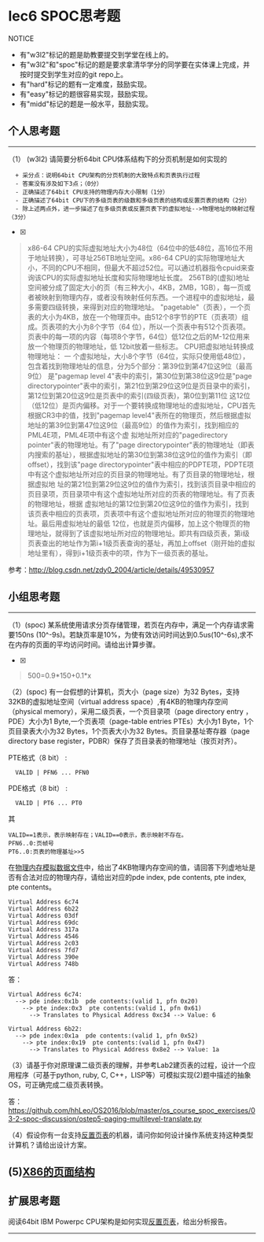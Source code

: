 # lec6 SPOC思考题


NOTICE
- 有"w3l2"标记的题是助教要提交到学堂在线上的。
- 有"w3l2"和"spoc"标记的题是要求拿清华学分的同学要在实体课上完成，并按时提交到学生对应的git repo上。
- 有"hard"标记的题有一定难度，鼓励实现。
- 有"easy"标记的题很容易实现，鼓励实现。
- 有"midd"标记的题是一般水平，鼓励实现。


## 个人思考题
---

（1） (w3l2) 请简要分析64bit CPU体系结构下的分页机制是如何实现的
```
  + 采分点：说明64bit CPU架构的分页机制的大致特点和页表执行过程
  - 答案没有涉及如下3点；（0分）
  - 正确描述了64bit CPU支持的物理内存大小限制（1分）
  - 正确描述了64bit CPU下的多级页表的级数和多级页表的结构或反置页表的结构（2分）
  - 除上述两点外，进一步描述了在多级页表或反置页表下的虚拟地址-->物理地址的映射过程（3分）
 ```
- [x]  

>   x86-64 CPU的实际虚拟地址大小为48位（64位中的低48位，高16位不用于地址转换），可寻址256TB地址空间。x86-64 CPU的实际物理地址大小，不同的CPU不相同，但最大不超过52位。可以通过机器指令cpuid来查询该CPU的实际虚拟地址长度和实际物理地址长度。
    256TB的(虚拟)地址空间被分成了固定大小的页（有三种大小，4KB，2MB，1GB），每一页或者被映射到物理内存，或者没有映射任何东西。一个进程中的虚拟地址，最多需要四级转换，来得到对应的物理地址。
    "pagetable"（页表），一个页表的大小为4KB，放在一个物理页中。由512个8字节的PTE（页表项）组成。页表项的大小为8个字节（64 位），所以一个页表中有512个页表项。页表中的每一项的内容（每项8个字节，64位）低12位之后的M-12位用来放一个物理页的物理地址，低 12bit放着一些标志。
    CPU把虚拟地址转换成物理地址：
   一 个虚拟地址，大小8个字节（64位，实际只使用低48位），包含着找到物理地址的信息，分为5个部分：第39位到第47位这9位（最高9位） 是"pagemap level 4"表中的索引，第30位到第38位这9位是"page directorypointer"表中的索引，第21位到第29位这9位是页目录中的索引，第12位到第20位这9位是页表中的索引(四级页表)，第0位到第11位 这12位（低12位）是页内偏移。对于一个要转换成物理地址的虚拟地址，CPU首先根据CR3中的值，找到"pagemap level4"表所在的物理页，然后根据虚拟地址的第39位到第47位这9位（最高9位）的值作为索引，找到相应的PML4E项，PML4E项中有这个虚 拟地址所对应的"pagedirectory pointer"表的物理地址。有了"page directorypointer"表的物理地址（即表内搜索的基址），根据虚拟地址的第30位到第38位这9位的值作为索引（即offset），找到该"page directorypointer"表中相应的PDPTE项，PDPTE项中有这个虚拟地址所对应的页目录的物理地址。有了页目录的物理地址，根据虚拟地 址的第21位到第29位这9位的值作为索引，找到该页目录中相应的页目录项，页目录项中有这个虚拟地址所对应的页表的物理地址。有了页表的物理地址，根据 虚拟地址的第12位到第20位这9位的值作为索引，找到该页表中相应的页表项，页表项中有这个虚拟地址所对应的物理页的物理地址。最后用虚拟地址的最低 12位，也就是页内偏移，加上这个物理页的物理地址，就得到了该虚拟地址所对应的物理地址。即共有四级页表，第i级页表查出的地址作为第i+1级页表查询的基址，再加上offset（刚开始的虚拟地址里有），得到i+1级页表中的项，作为下一级页表的基址。

参考：http://blog.csdn.net/zdy0_2004/article/details/49530957


## 小组思考题
---

（1）(spoc) 某系统使用请求分页存储管理，若页在内存中，满足一个内存请求需要150ns (10^-9s)。若缺页率是10%，为使有效访问时间达到0.5us(10^-6s),求不在内存的页面的平均访问时间。请给出计算步骤。 

- [x]  

> 500=0.9\*150+0.1\*x

（2）(spoc) 有一台假想的计算机，页大小（page size）为32 Bytes，支持32KB的虚拟地址空间（virtual address space）,有4KB的物理内存空间（physical memory），采用二级页表，一个页目录项（page directory entry ，PDE）大小为1 Byte,一个页表项（page-table entries
PTEs）大小为1 Byte，1个页目录表大小为32 Bytes，1个页表大小为32 Bytes。页目录基址寄存器（page directory base register，PDBR）保存了页目录表的物理地址（按页对齐）。

PTE格式（8 bit） :
```
  VALID | PFN6 ... PFN0
```
PDE格式（8 bit） :
```
  VALID | PT6 ... PT0
```
其
```
VALID==1表示，表示映射存在；VALID==0表示，表示映射不存在。
PFN6..0:页帧号
PT6..0:页表的物理基址>>5
```
在[物理内存模拟数据文件](./03-2-spoc-testdata.md)中，给出了4KB物理内存空间的值，请回答下列虚地址是否有合法对应的物理内存，请给出对应的pde index, pde contents, pte index, pte contents。
```
Virtual Address 6c74
Virtual Address 6b22
Virtual Address 03df
Virtual Address 69dc
Virtual Address 317a
Virtual Address 4546
Virtual Address 2c03
Virtual Address 7fd7
Virtual Address 390e
Virtual Address 748b
```

答：
```
Virtual Address 6c74:
  --> pde index:0x1b  pde contents:(valid 1, pfn 0x20)
    --> pte index:0x3  pte contents:(valid 1, pfn 0x61)
      --> Translates to Physical Address 0xc34 --> Value: 6

Virtual Address 6b22:
  --> pde index:0x1a  pde contents:(valid 1, pfn 0x52)
    --> pte index:0x19  pte contents:(valid 1, pfn 0x47)
      --> Translates to Physical Address 0x8e2 --> Value: 1a
```

（3）请基于你对原理课二级页表的理解，并参考Lab2建页表的过程，设计一个应用程序（可基于python, ruby, C, C++，LISP等）可模拟实现(2)题中描述的抽象OS，可正确完成二级页表转换。

答：
https://github.com/hhLeo/OS2016/blob/master/os_course_spoc_exercises/03-2-spoc-discussion/ostep5-paging-multilevel-translate.py

（4）假设你有一台支持[反置页表](http://en.wikipedia.org/wiki/Page_table#Inverted_page_table)的机器，请问你如何设计操作系统支持这种类型计算机？请给出设计方案。

 (5)[X86的页面结构](http://os.cs.tsinghua.edu.cn/oscourse/OS2015/lecture06#head-1f58ea81c046bd27b196ea2c366d0a2063b304ab)
--- 

## 扩展思考题

阅读64bit IBM Powerpc CPU架构是如何实现[反置页表](http://en.wikipedia.org/wiki/Page_table#Inverted_page_table)，给出分析报告。

--- 
